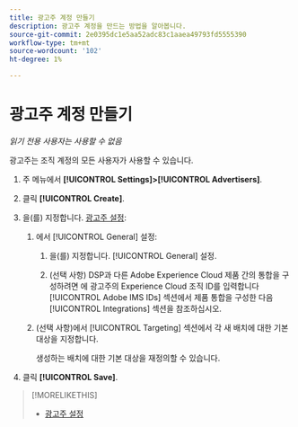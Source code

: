 ```yaml
---
title: 광고주 계정 만들기
description: 광고주 계정을 만드는 방법을 알아봅니다.
source-git-commit: 2e0395dc1e5aa52adc83c1aaea49793fd5555390
workflow-type: tm+mt
source-wordcount: '102'
ht-degree: 1%

---
```


# 광고주 계정 만들기

*읽기 전용 사용자는 사용할 수 없음*

광고주는 조직 계정의 모든 사용자가 사용할 수 있습니다.

1. 주 메뉴에서 **[!UICONTROL Settings]>[!UICONTROL Advertisers]**.

1. 클릭 **[!UICONTROL Create]**.

1. 을(를) 지정합니다. [광고주 설정](advertiser-settings.md):

   1. 에서 [!UICONTROL General] 설정:

      1. 을(를) 지정합니다. [!UICONTROL General] 설정.

      1. (선택 사항) DSP과 다른 Adobe Experience Cloud 제품 간의 통합을 구성하려면 에 광고주의 Experience Cloud 조직 ID를 입력합니다 [!UICONTROL Adobe IMS IDs] 섹션에서 제품 통합을 구성한 다음 [!UICONTROL Integrations] 섹션을 참조하십시오.
   1. (선택 사항)에서 [!UICONTROL Targeting] 섹션에서 각 새 배치에 대한 기본 대상을 지정합니다.

      생성하는 배치에 대한 기본 대상을 재정의할 수 있습니다.


1. 클릭 **[!UICONTROL Save]**.

>[!MORELIKETHIS]
>
>* [광고주 설정](/help/dsp/admin/advertiser-settings.md)

